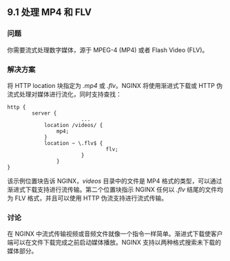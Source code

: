 ## 9.1 处理 MP4 和 FLV

### 问题

你需要流式处理数字媒体，源于 MPEG-4 (MP4) 或者 Flash Video (FLV)。

### 解决方案

将 HTTP location 块指定为 *.mp4* 或 *.flv*。NGINX 将使用渐进式下载或 HTTP 伪流式处理对媒体进行流化，同时支持查找：

````
http {
        server {
						...
            location /videos/ {
                mp4;
            }
            location ~ \.flv$ {
								flv; 
						}
				} 
}
````

该示例位置块告诉 NGINX，*videos* 目录中的文件是 MP4 格式的类型，可以通过渐进式下载支持进行流传输。第二个位置块指示 NGINX 任何以 *.flv* 结尾的文件均为 FLV 格式，并且可以使用 HTTP 伪流支持进行流式传输。

### 讨论

在 NGINX 中流式传输视频或音频文件就像一个指令一样简单。渐进式下载使客户端可以在文件下载完成之前启动媒体播放。NGINX 支持以两种格式搜索未下载的媒体部分。

